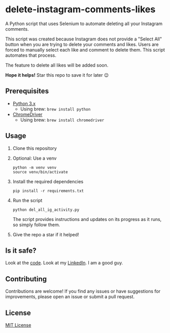 # delete-instagram-comments-likes

A Python script that uses Selenium to automate deleting all your Instagram comments.

This script was created because Instagram does not provide a "Select All" button when you are trying to delete your comments and likes. Users are forced to manually select each like and comment to delete them. This script automates that process.

The feature to delete all likes will be added soon.

**Hope it helps!** Star this repo to save it for later :wink:

## Prerequisites

- [Python 3.x](https://www.python.org/downloads/)
  - Using brew: `brew install python`
- [ChromeDriver](https://chromedriver.chromium.org/downloads)
  - Using brew: `brew install chromedriver`

## Usage

1. Clone this repository
2. Optional: Use a venv

    ```shell
    python -m venv venv
    source venv/bin/activate
    ```

3. Install the required dependencies

    ```shell
    pip install -r requirements.txt
    ```

4. Run the script

    ```shell
    python del_all_ig_activity.py
    ```

    The script provides instructions and updates on its progress as it runs, so simply follow them.

5. Give the repo a star if it helped!

## Is it safe?

Look at the [code](del_all_ig_activity.py). Look at my [LinkedIn](https://www.linkedin.com/in/kenneth-kwan-6bb396262). I am a good guy.

## Contributing

Contributions are welcome! If you find any issues or have suggestions for improvements, please open an issue or submit a pull request.

## License

[MIT License](LICENSE)
